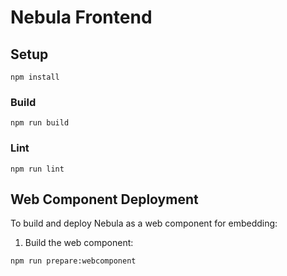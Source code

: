 # Nebula Frontend

## Setup
```
npm install
```

### Build
```
npm run build
```

### Lint
```
npm run lint
```

## Web Component Deployment
To build and deploy Nebula as a web component for embedding:

1. Build the web component:
```
npm run prepare:webcomponent
```